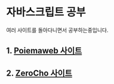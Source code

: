 # 자바스크립트 공부

여러 사이트를 돌아다니면서 공부하는중입니다.

## 1. [Poiemaweb 사이트](https://poiemaweb.com/coding)

## 2. [ZeroCho 사이트](https://www.zerocho.com/category/JavaScript?page=7)
